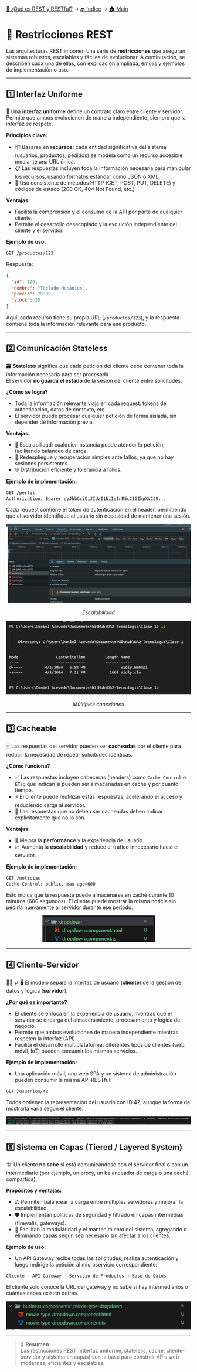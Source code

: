 [🔗 ¿Qué es REST y RESTful?](https://github.com/IngSoft-DA2/DA2-Tecnologia/edit/web-api/web-api.md#-qu%C3%A9-es-rest-y-restful) → [🔙 Indice](https://github.com/IngSoft-DA2/DA2-Tecnologia/tree/web-api?tab=readme-ov-file#indice) → [🏠 Main](https://github.com/IngSoft-DA2/DA2-Tecnologia/tree/main?tab=readme-ov-file#da2-tecnologia--dise%C3%B1o-de-aplicaciones-2)

# 🚦 Restricciones REST

Las arquitecturas REST imponen una serie de **restricciones** que aseguran sistemas robustos, escalables y fáciles de evolucionar. A continuación, se describen cada una de ellas, con explicación ampliada, emojis y ejemplos de implementación o uso.

---

## 1️⃣ Interfaz Uniforme

🔗 Una **interfaz uniforme** define un contrato claro entre cliente y servidor. Permite que ambos evolucionen de manera independiente, siempre que la interfaz se respete.

**Principios clave:**
- 📦 Basarse en **recursos**: cada entidad significativa del sistema (usuarios, productos, pedidos) se modela como un recurso accesible mediante una URL única.
- 📋 Las respuestas incluyen toda la información necesaria para manipular los recursos, usando formatos estándar como JSON o XML.
- 🚦 Uso consistente de métodos HTTP (GET, POST, PUT, DELETE) y códigos de estado (200 OK, 404 Not Found, etc.)

**Ventajas:**  
- Facilita la comprensión y el consumo de la API por parte de cualquier cliente.
- Permite el desarrollo desacoplado y la evolución independiente del cliente y el servidor.

**Ejemplo de uso:**
```http
GET /productos/123
```
Respuesta:
```json
{
  "id": 123,
  "nombre": "Teclado Mecánico",
  "precio": 79.99,
  "stock": 25
}
```
Aquí, cada recurso tiene su propia URL (`/productos/123`), y la respuesta contiene toda la información relevante para ese producto.

---

## 2️⃣ Comunicación Stateless

🗃️ **Stateless** significa que cada petición del cliente debe contener toda la información necesaria para ser procesada.  
El servidor **no guarda el estado** de la sesión del cliente entre solicitudes.

**¿Cómo se logra?**
- Toda la información relevante viaja en cada request: tokens de autenticación, datos de contexto, etc.
- El servidor puede procesar cualquier petición de forma aislada, sin depender de información previa.

**Ventajas:**
- 🚀 Escalabilidad: cualquier instancia puede atender la petición, facilitando balanceo de carga.
- 🔄 Redespliegue y recuperación simples ante fallos, ya que no hay sesiones persistentes.
- 🌐 Distribución eficiente y tolerancia a fallos.

**Ejemplo de implementación:**
```http
GET /perfil
Authorization: Bearer eyJhbGciOiJIUzI1NiIsInR5cCI6IkpXVCJ9...
```
Cada request contiene el token de autenticación en el header, permitiendo que el servidor identifique al usuario sin necesidad de mantener una sesión.

<p align="center">
  <img src="images/image-15.png" alt="Escalabilidad"/>
</p>
<p align="center">
  <em>Escalabilidad</em>
</p>
<p align="center">
  <img src="images/image-16.png" alt="Multiples conexiones"/>
</p>
<p align="center">
  <em>Múltiples conexiones</em>
</p>

---

## 3️⃣ Cacheable

🗄️ Las respuestas del servidor pueden ser **cacheadas** por el cliente para reducir la necesidad de repetir solicitudes idénticas.

**¿Cómo funciona?**
- ✅ Las respuestas incluyen cabeceras (headers) como `Cache-Control` o `ETag` que indican si pueden ser almacenadas en caché y por cuánto tiempo.
- ⚡ El cliente puede reutilizar estas respuestas, acelerando el acceso y reduciendo carga al servidor.
- 🚫 Las respuestas que no deben ser cacheadas deben indicar explícitamente que no lo son.

**Ventajas:**
- 🚦 Mejora la **performance** y la experiencia de usuario.
- 📈 Aumenta la **escalabilidad** y reduce el tráfico innecesario hacia el servidor.

**Ejemplo de implementación:**
```http
GET /noticias
Cache-Control: public, max-age=600
```
Esto indica que la respuesta puede almacenarse en caché durante 10 minutos (600 segundos). El cliente puede mostrar la misma noticia sin pedirla nuevamente al servidor durante ese periodo.

<p align="center">
  <img src="images/image-17.png" alt="Cache"/>
</p>

---

## 4️⃣ Cliente-Servidor

🧑‍💻 ⇄ 🖥️ El modelo separa la interfaz de usuario (**cliente**) de la gestión de datos y lógica (**servidor**).

**¿Por qué es importante?**
- El cliente se enfoca en la experiencia de usuario, mientras que el servidor se encarga del almacenamiento, procesamiento y lógica de negocio.
- Permite que ambos evolucionen de manera independiente mientras respeten la interfaz (API).
- Facilita el desarrollo multiplataforma: diferentes tipos de clientes (web, móvil, IoT) pueden consumir los mismos servicios.

**Ejemplo de implementación:**
- Una aplicación móvil, una web SPA y un sistema de administración pueden consumir la misma API RESTful:

```http
GET /usuarios/42
```
Todos obtienen la representación del usuario con ID 42, aunque la forma de mostrarla varía según el cliente.

<p align="center">
  <img src="images/image-18.png" alt="Cliente-Servidor"/>
</p>

---

## 5️⃣ Sistema en Capas (Tiered / Layered System)

🏗️ Un cliente **no sabe** si está comunicándose con el servidor final o con un intermediario (por ejemplo, un proxy, un balanceador de carga o una caché compartida).

**Propósitos y ventajas:**
- ⚖️ Permiten balancear la carga entre múltiples servidores y mejorar la escalabilidad.
- 🛡️ Implementan políticas de seguridad y filtrado en capas intermedias (firewalls, gateways).
- 🧩 Facilitan la modularidad y el mantenimiento del sistema, agregando o eliminando capas según sea necesario sin afectar a los clientes.

**Ejemplo de uso:**
- Un API Gateway recibe todas las solicitudes, realiza autenticación y luego redirige la petición al microservicio correspondiente:
```http
Cliente → API Gateway → Servicio de Productos → Base de Datos
```
El cliente solo conoce la URL del gateway y no sabe si hay intermediarios o cuántas capas existen detrás.

<p align="center">
  <img src="images/image-19.png" alt="Sistema en capas"/>
</p>

---

> 📝 **Resumen:**  
> Las restricciones REST (interfaz uniforme, stateless, cache, cliente-servidor y sistema en capas) son la base para construir APIs web modernas, eficientes y escalables.
